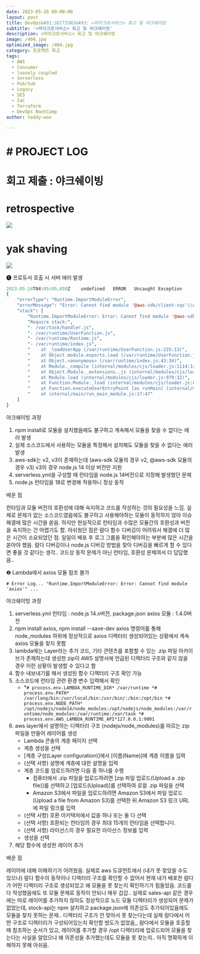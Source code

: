```yaml
---
date: 2023-05-26 00:00:00
layout: post
title: DevOps&#91;SECTION3&#93; <마이크로서비스> 회고 및 야크쉐이빙
subtitle: '<마이크로서비스> 회고 및 야크쉐이빙'
description: <마이크로서비스> 회고 및 야크쉐이빙
image: /404.jpq
optimized_image: /404.jpg
category: 프로젝트 회고
tags:
  - AWS
  - Consumer
  - loosely coupled
  - Serverless
  - Pub/Sub
  - Legacy
  - SES
  - IaC
  - Terraform
  - DevOps BootCamp
author: teddy-woo

---
```


# # PROJECT LOG

# 회고 제출 : 야크쉐이빙

# retrospective

![](https://blog.kakaocdn.net/dn/GFk8L/btshHOpCGPt/tXn6KhTkkeH9ZbdnsoNqX1/img.png)

# yak shaving

![](https://blog.kakaocdn.net/dn/cPjxXD/btsh04q0SxN/s6JsHqRSktT37F2f71cEvk/img.png)

❶ 프로듀서 호출 시 서버 에러 발생

```perl
2023-05-24T04:05:05.859Z	undefined	ERROR	Uncaught Exception
{
    "errorType": "Runtime.ImportModuleError",
    "errorMessage": "Error: Cannot find module '@aws-sdk/client-sqs'\\nRequire stack:\\n- /var/task/handler.js\\n- /var/runtime/UserFunction.js\\n- /var/runtime/Runtime.js\\n- /var/runtime/index.js",
    "stack": [
        "Runtime.ImportModuleError: Error: Cannot find module '@aws-sdk/client-sqs'",
        "Require stack:",
        "- /var/task/handler.js",
        "- /var/runtime/UserFunction.js",
        "- /var/runtime/Runtime.js",
        "- /var/runtime/index.js",
        "    at _loadUserApp (/var/runtime/UserFunction.js:225:13)",
        "    at Object.module.exports.load (/var/runtime/UserFunction.js:300:17)",
        "    at Object.<anonymous> (/var/runtime/index.js:43:34)",
        "    at Module._compile (internal/modules/cjs/loader.js:1114:14)",
        "    at Object.Module._extensions..js (internal/modules/cjs/loader.js:1143:10)",
        "    at Module.load (internal/modules/cjs/loader.js:979:32)",
        "    at Function.Module._load (internal/modules/cjs/loader.js:819:12)",
        "    at Function.executeUserEntryPoint [as runMain] (internal/modules/run_main.js:75:12)",
        "    at internal/main/run_main_module.js:17:47"
    ]
}

```

야크쉐이빙 과정

1. npm install로 모듈을 설치했음에도 불구하고 계속해서 모듈을 찾을 수 없다는 에러 발생
2. 실제 소스코드에서 사용하는 모듈을 특정해서 설치해도 모듈을 찾을 수 없다는 에러 발생
3. aws-sdk는 v2, v3이 존재하는데 (aws-sdk 모듈의 경우 v2, @aws-sdk 모듈의 경우 v3) v3의 경우 node.js 14 이상 버전만 지원
4. serverless.yml을 구성할 때 런타임을 node.js 14버전으로 지정해 발생했던 문제
5. node.js 런타임을 18로 변경해 적용하니 정상 동작

배운 점

런타임과 모듈 버전의 호환성에 대해 숙지하고 코드를 작성하는 것의 필요성을 느낌. 실제로 문제가 없는 소스코드였음에도 불구하고 사용해야하는 모듈이 동작하지 않아 이슈 해결에 많은 시간을 쏟음. 하지만 현실적으로 런타임과 수많은 모듈간의 호환성과 버전을 숙지하는 건 어렵기도 함. 아쉬웠던 점은 람다 함수 디버깅이 어려워서 해결에 더 많은 시간이 소요되었던 점. 일일이 배포 후 로그 그룹을 확인해야하는 부분에 많은 시간을 쏟아야 했음. 람다 디버깅이나 node.js 디버깅 방법을 찾아 디버깅을 빠르게 할 수 있다면 좋을 것 같다는 생각.. 코드상 동작 문제가 아닌 런타임, 호환성 문제여서 더 답답했음..

❷ Lambda에서 axios 모듈 참조 불가

```
# Error Log... "Runtime.ImportModuleError: Error: Cannot find module 'axios'" ...

```

야크쉐이빙 과정

1. serverless.yml 런타임 : node.js 14.x버전, package.json axios 모듈 : 1.4.0버전
2. npm install axios, npm install --save-dev axios 명령어를 통해 node_modules 하위에 정상적으로 axios 디렉터리 생성되어있는 상황에서 계속 axios 모듈을 찾지 못함
3. lambda에는 Layer라는 추가 코드, 기타 콘텐츠를 포함할 수 있는 .zip 파일 아카이브가 존재하는데 생성한 zip이 AWS 설명서에 언급된 디렉터리 구조와 같지 않을 경우 이런 상황이 발생할 수 있다고 함
4. 함수 내보내기를 해서 생성된 함수 디렉터리 구조 확인 가능
5. 소스코드에 런타임 관련 환경 변수 입력해서 확인
    - *`# process.env.LAMBDA_RUNTIME_DIR*
    /var/runtime
    *# process.env.PATH*
    /var/lang/bin:/usr/local/bin:/usr/bin/:/bin:/opt/bin
    *# process.env.NODE_PATH*
    /opt/nodejs/node14/node_modules:/opt/nodejs/node_modules:/var/runtime/node_modules:/var/runtime:/var/task
    *# process.env.AWS_LAMBDA_RUNTIME_API*127.0.0.1:9001`
6. aws layer에서 설명하는 디렉터리 구조 (nodejs/node_modules)를 따르는 zip 파일을 만들어 레이어를 생성
    - Lambda 콘솔의 계층 페이지 선택
    - 계층 생성을 선택
    - [계층 구성(Layer configuration)]에서 [이름(Name)]에 계층 이름을 입력
    - (선택 사항) 설명에 계층에 대한 설명을 입력
    - 계층 코드를 업로드하려면 다음 중 하나를 수행
        - 컴퓨터에서 .zip 파일을 업로드하려면 [zip 파일 업로드(Upload a .zip file)]를 선택하고 [업로드(Upload)]를 선택하여 로컬 .zip 파일을 선택
        - Amazon S3에서 파일을 업로드하려면 Amazon S3에서 파일 업로드(Upload a file from Amazon S3)를 선택한 뒤 Amazon S3 링크 URL에 파일 링크를 입력
    - (선택 사항) 호환 아키텍처에서 값을 하나 또는 둘 다 선택
    - (선택 사항) 호환되는 런타임의 경우 최대 15개의 런타임을 선택합니다.
    - (선택 사항) 라이선스의 경우 필요한 라이선스 정보를 입력
    - 생성을 선택
7. 해당 함수에 생성한 레이어 추가

배운 점

레이어에 대해 이해하기가 어려웠음. 실제로 aws 도큐먼트에서 (내가 못 찾았을 수도 있으나) 람다 함수의 동작이나 디렉터리 구조를 확인할 수 없어서 현재 내가 배포한 람다가 어떤 디렉터리 구조로 생성되었고 왜 모듈을 못 찾는지 확인하기가 힘들었음. 코드를 다 작성했음에도 또 모듈 문제로 동작이 안되니 매우 갑갑.. 실제로 sales-api 같은 경우에는 따로 레이어를 추가하지 않아도 정상적으로 노드 모듈 디렉터리가 생성되어 문제가 없었는데, stock-api는 npm 설치하고 package.json에 의존성도 추가되어있음에도 모듈을 찾지 못하는 문제.. 디렉터리 구조가 안 맞아서 못 찾는다는데 실제 람다에서 어떤 구조로 디렉터리가 구성되어있는지 확인할 방도가 없었음,, 람다에서 모듈을 호출할 때 참조하는 순서가 있고, 레이어를 추가할 경우 /opt 디렉터리에 업로드되어 모듈을 찾는다는 사실을 알았으나 왜 의존성을 추가했는데도 모듈을 못 찾는지.. 아직 명확하게 이해하지 못해 아쉬움.